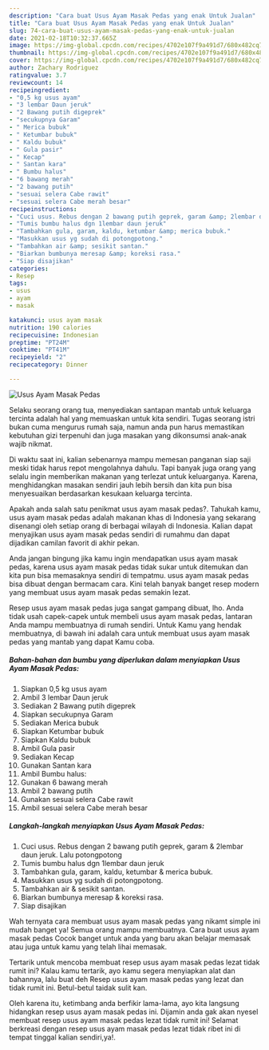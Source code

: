 ```yaml
---
description: "Cara buat Usus Ayam Masak Pedas yang enak Untuk Jualan"
title: "Cara buat Usus Ayam Masak Pedas yang enak Untuk Jualan"
slug: 74-cara-buat-usus-ayam-masak-pedas-yang-enak-untuk-jualan
date: 2021-02-18T10:32:37.665Z
image: https://img-global.cpcdn.com/recipes/4702e107f9a491d7/680x482cq70/usus-ayam-masak-pedas-foto-resep-utama.jpg
thumbnail: https://img-global.cpcdn.com/recipes/4702e107f9a491d7/680x482cq70/usus-ayam-masak-pedas-foto-resep-utama.jpg
cover: https://img-global.cpcdn.com/recipes/4702e107f9a491d7/680x482cq70/usus-ayam-masak-pedas-foto-resep-utama.jpg
author: Zachary Rodriguez
ratingvalue: 3.7
reviewcount: 14
recipeingredient:
- "0,5 kg usus ayam"
- "3 lembar Daun jeruk"
- "2 Bawang putih digeprek"
- "secukupnya Garam"
- " Merica bubuk"
- " Ketumbar bubuk"
- " Kaldu bubuk"
- " Gula pasir"
- " Kecap"
- " Santan kara"
- " Bumbu halus"
- "6 bawang merah"
- "2 bawang putih"
- "sesuai selera Cabe rawit"
- "sesuai selera Cabe merah besar"
recipeinstructions:
- "Cuci usus. Rebus dengan 2 bawang putih geprek, garam &amp; 2lembar daun jeruk. Lalu potongpotong"
- "Tumis bumbu halus dgn 1lembar daun jeruk"
- "Tambahkan gula, garam, kaldu, ketumbar &amp; merica bubuk."
- "Masukkan usus yg sudah di potongpotong."
- "Tambahkan air &amp; sesikit santan."
- "Biarkan bumbunya meresap &amp; koreksi rasa."
- "Siap disajikan"
categories:
- Resep
tags:
- usus
- ayam
- masak

katakunci: usus ayam masak 
nutrition: 190 calories
recipecuisine: Indonesian
preptime: "PT24M"
cooktime: "PT41M"
recipeyield: "2"
recipecategory: Dinner

---
```



![Usus Ayam Masak Pedas](https://img-global.cpcdn.com/recipes/4702e107f9a491d7/680x482cq70/usus-ayam-masak-pedas-foto-resep-utama.jpg)

Selaku seorang orang tua, menyediakan santapan mantab untuk keluarga tercinta adalah hal yang memuaskan untuk kita sendiri. Tugas seorang istri bukan cuma mengurus rumah saja, namun anda pun harus memastikan kebutuhan gizi terpenuhi dan juga masakan yang dikonsumsi anak-anak wajib nikmat.

Di waktu  saat ini, kalian sebenarnya mampu memesan panganan siap saji meski tidak harus repot mengolahnya dahulu. Tapi banyak juga orang yang selalu ingin memberikan makanan yang terlezat untuk keluarganya. Karena, menghidangkan masakan sendiri jauh lebih bersih dan kita pun bisa menyesuaikan berdasarkan kesukaan keluarga tercinta. 



Apakah anda salah satu penikmat usus ayam masak pedas?. Tahukah kamu, usus ayam masak pedas adalah makanan khas di Indonesia yang sekarang disenangi oleh setiap orang di berbagai wilayah di Indonesia. Kalian dapat menyajikan usus ayam masak pedas sendiri di rumahmu dan dapat dijadikan camilan favorit di akhir pekan.

Anda jangan bingung jika kamu ingin mendapatkan usus ayam masak pedas, karena usus ayam masak pedas tidak sukar untuk ditemukan dan kita pun bisa memasaknya sendiri di tempatmu. usus ayam masak pedas bisa dibuat dengan bermacam cara. Kini telah banyak banget resep modern yang membuat usus ayam masak pedas semakin lezat.

Resep usus ayam masak pedas juga sangat gampang dibuat, lho. Anda tidak usah capek-capek untuk membeli usus ayam masak pedas, lantaran Anda mampu membuatnya di rumah sendiri. Untuk Kamu yang hendak membuatnya, di bawah ini adalah cara untuk membuat usus ayam masak pedas yang mantab yang dapat Kamu coba.

<!--inarticleads1-->

##### Bahan-bahan dan bumbu yang diperlukan dalam menyiapkan Usus Ayam Masak Pedas:

1. Siapkan 0,5 kg usus ayam
1. Ambil 3 lembar Daun jeruk
1. Sediakan 2 Bawang putih digeprek
1. Siapkan secukupnya Garam
1. Sediakan  Merica bubuk
1. Siapkan  Ketumbar bubuk
1. Siapkan  Kaldu bubuk
1. Ambil  Gula pasir
1. Sediakan  Kecap
1. Gunakan  Santan kara
1. Ambil  Bumbu halus:
1. Gunakan 6 bawang merah
1. Ambil 2 bawang putih
1. Gunakan sesuai selera Cabe rawit
1. Ambil sesuai selera Cabe merah besar




<!--inarticleads2-->

##### Langkah-langkah menyiapkan Usus Ayam Masak Pedas:

1. Cuci usus. Rebus dengan 2 bawang putih geprek, garam &amp; 2lembar daun jeruk. Lalu potongpotong
1. Tumis bumbu halus dgn 1lembar daun jeruk
1. Tambahkan gula, garam, kaldu, ketumbar &amp; merica bubuk.
1. Masukkan usus yg sudah di potongpotong.
1. Tambahkan air &amp; sesikit santan.
1. Biarkan bumbunya meresap &amp; koreksi rasa.
1. Siap disajikan




Wah ternyata cara membuat usus ayam masak pedas yang nikamt simple ini mudah banget ya! Semua orang mampu membuatnya. Cara buat usus ayam masak pedas Cocok banget untuk anda yang baru akan belajar memasak atau juga untuk kamu yang telah lihai memasak.

Tertarik untuk mencoba membuat resep usus ayam masak pedas lezat tidak rumit ini? Kalau kamu tertarik, ayo kamu segera menyiapkan alat dan bahannya, lalu buat deh Resep usus ayam masak pedas yang lezat dan tidak rumit ini. Betul-betul taidak sulit kan. 

Oleh karena itu, ketimbang anda berfikir lama-lama, ayo kita langsung hidangkan resep usus ayam masak pedas ini. Dijamin anda gak akan nyesel membuat resep usus ayam masak pedas lezat tidak rumit ini! Selamat berkreasi dengan resep usus ayam masak pedas lezat tidak ribet ini di tempat tinggal kalian sendiri,ya!.


